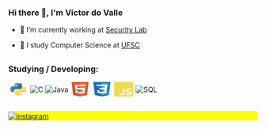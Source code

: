 ### Hi there 👋, I'm Victor do Valle

- 🔭 I’m currently working at [Security Lab](https://labsec.ufsc.br/)

- 🌱 I study Computer Science at [UFSC](https://cco.ufsc.br/)


##

<div style="display: inline_block">
  <h3>Studying / Developing:</h3>
  
  <img align="center" title="Python" alt="Python" height="30" width="40" src="https://raw.githubusercontent.com/devicons/devicon/master/icons/python/python-original.svg"> 
  <img align="center" title="C" alt="C" height="30" width="30" src="https://img.icons8.com/color/480/c-programming.png">
  <img align="center" title="Java" alt="Java" height="30" width="40" src="https://cdn.jsdelivr.net/gh/devicons/devicon/icons/java/java-original.svg">
  <img align="center" title="HTML" alt="HTML" height="30" width="40" src="https://raw.githubusercontent.com/devicons/devicon/master/icons/html5/html5-original.svg">
  <img align="center" title="CSS" alt="CSS" height="30" width="40" src="https://raw.githubusercontent.com/devicons/devicon/master/icons/css3/css3-original.svg">
  <img align="center" title="JavaScript" alt="JavaScript" height="30" width="40" src="https://raw.githubusercontent.com/devicons/devicon/master/icons/javascript/javascript-plain.svg">
  <img align="center" title="SQL" alt="SQL" height="30" width="30" src="https://cdn-icons-png.flaticon.com/128/4492/4492311.png">
  
</div>

##

<div>
  <p align="left" style="background:yellow">
  <a href="https://www.linkedin.com/in/victordovalle/" target="_blank">
   <img align="center" src="https://img.shields.io/badge/-LinkedIn-%230077B5?style=for-the-badge&logo=linkedin&logoColor=white" alt="instagram"/>
  </a>
  </p>
</div>

